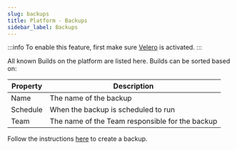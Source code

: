 ```yaml
---
slug: backups
title: Platform - Backups
sidebar_label: Backups
---
```


:::info
To enable this feature, first make sure [Velero](../../apps/velero.md) is activated.
:::

All known Builds on the platform are listed here. Builds can be sorted based on:

| Property      | Description                                            |
| ------------- | ------------------------------------------------------ |
| Name          | The name of the backup                                 |
| Schedule      | When the backup is scheduled to run                    |
| Team          | The name of the Team responsible for the backup        |

Follow the instructions [here](../../for-devs/console/backups.md) to create a backup.